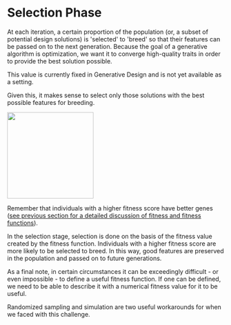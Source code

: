 # Selection Phase

At each iteration, a certain proportion of the population \(or, a subset of potential design solutions\) is 'selected' to 'breed' so that their features can be passed on to the next generation. Because the goal of a generative algorithm is optimization, we want it to converge high-quality traits in order to provide the best solution possible.  

This value is currently fixed in Generative Design and is not yet available as a setting. 

Given this, it makes sense to select only those solutions with the best possible features for breeding.

<img src="../../.gitbook/assets/selection1.png" style="width:200px;"/>

Remember that individuals with a higher fitness score have better genes \([see previous section for a detailed discussion of fitness and fitness functions](02-04-03_evaluation-phase.md)\).  

In the selection stage, selection is done on the basis of the fitness value created by the fitness function. Individuals with a higher fitness score are more likely to be selected to breed. In this way, good features are preserved in the population and passed on to future generations.

As a final note, in certain circumstances it can be exceedingly difficult - or even impossible - to define a useful fitness function. If one can be defined, we need to be able to describe it with a numerical fitness value for it to be useful.

Randomized sampling and simulation are two useful workarounds for when we faced with this challenge.

